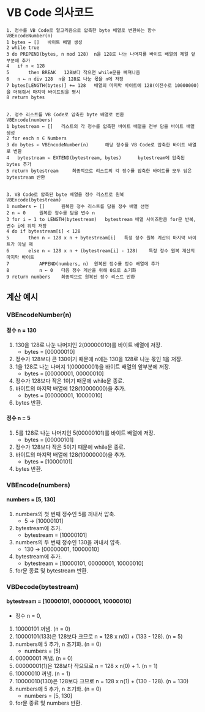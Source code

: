 # VB Code 의사코드

```
1. 정수를 VB Code로 알고리즘으로 압축한 byte 배열로 변환하는 함수
VBEncodeNumber(n)
1 bytes ← []   바이트 배열 생성
2 while true    
3 do PREPEND(bytes, n mod 128)  n을 128로 나눈 나머지를 바이트 배열의 제일 앞 부분에 추가
4   if n < 128 
5       then BREAK   128보다 작으면 while문을 빠져나옴
6   n ← n div 128  n을 128로 나눈 몫을 n에 저장
7 bytes[LENGTH(bytes)] += 128   배열의 마지막 바이트에 128(이진수로 10000000)을 더해줘서 마지막 바이트임을 명시
8 return bytes


2. 정수 리스트를 VB Code로 압축한 byte 배열로 변환
VBEncode(numbers)
1 bytestream ← []   리스트의 각 정수를 압축한 바이트 배열을 전부 담을 바이트 배열 생성
2 for each n ∈ Numbers
3 do bytes ← VBEncodeNumber(n)      해당 정수를 VB Code로 압축한 바이트 배열로 변환
4   bytestream ← EXTEND(bytestream, bytes)      bytestream에 압축된 bytes 추가
5 return bytestream     최종적으로 리스트의 각 정수를 압축한 바이트를 모두 담은 bytestream 반환


3. VB Code로 압축된 byte 배열을 정수 리스트로 원복
VBEncode(bytestream)
1 numbers ← []      원복한 정수 리스트를 담을 정수 배열 선언
2 n ← 0     원복한 정수를 담을 변수 n
3 for i ← 1 to LENGTH(bytestream)   bytestream 배열 사이즈만큼 for문 반복, 변수 i에 위치 저장
4 do if bytestream[i] < 128     
5       then n ← 128 x n + bytestream[i]   특정 정수 원복 계산의 마지막 바이트가 아닐 때
6       else n ← 128 x n + (bytestream[i] - 128)    특정 정수 원복 계산의 마지막 바이트
7           APPEND(numbers, n)  원복된 정수를 정수 배열에 추가
8           n ← 0   다음 정수 계산을 위해 0으로 초기화
9 return numbers    최종적으로 원복된 정수 리스트 반환
```

## 계산 예시

### VBEncodeNumber(n)

#### 정수 n = 130

1. 130을 128로 나눈 나머지인 2(00000010)를 바이트 배열에 저장.
    * bytes = [00000010]
2. 정수가 128보다 큰 130이기 때문에 n에는 130을 128로 나눈 몫인 1을 저장.
3. 1을 128로 나눈 나머지 1(00000001)을 바이트 배열의 앞부분에 저장.
    * bytes = [00000001, 00000010]
4. 정수가 128보다 작은 1이기 때문에 while문 종료.
5. 바이트의 마지막 배열에 128(10000000)을 추가.
    * bytes = [00000001, 10000010]
6. bytes 반환.

#### 정수 n = 5

1. 5를 128로 나눈 나머지인 5(00000101)를 바이트 배열에 저장.
    * bytes = [00000101]
2. 정수가 128보다 작은 5이기 때문에 while문 종료.
3. 바이트의 마지막 배열에 128(10000000)을 추가.
    * bytes = [10000101]
4. bytes 반환.

### VBEncode(numbers)

#### numbers = [5, 130]

1. numbers의 첫 번째 정수인 5를 꺼내서 압축.
    * 5 -> [10000101]
2. bytestream에 추가.
    * bytestream = [10000101]
3. numbers의 두 번째 정수인 130을 꺼내서 압축.
    * 130 -> [00000001, 10000010]
4. bytestream에 추가.
    * bytestream = [10000101, 00000001, 10000010]
5. for문 종료 및 bytestream 반환.

### VBDecode(bytestream)

#### bytestream = [10000101, 00000001, 10000010]

* 정수 n = 0, 

1. 10000101 꺼냄. (n = 0)
2. 10000101(133)은 128보다 크므로 n = 128 x n(0) + (133 - 128). (n = 5)
3. numbers에 5 추가, n 초기화. (n = 0)
    * numbers = [5]
3. 00000001 꺼냄. (n = 0)
4. 00000001(1)은 128보다 작으므로 n = 128 x n(0) + 1. (n = 1)
5. 10000010 꺼냄. (n = 1)
6. 10000010(130)은 128보다 크므로 n = 128 x n(1) + (130 - 128). (n = 130)
7. numbers에 5 추가, n 초기화. (n = 0)
    * numbers = [5, 130]
8. for문 종료 및 numbers 반환.
